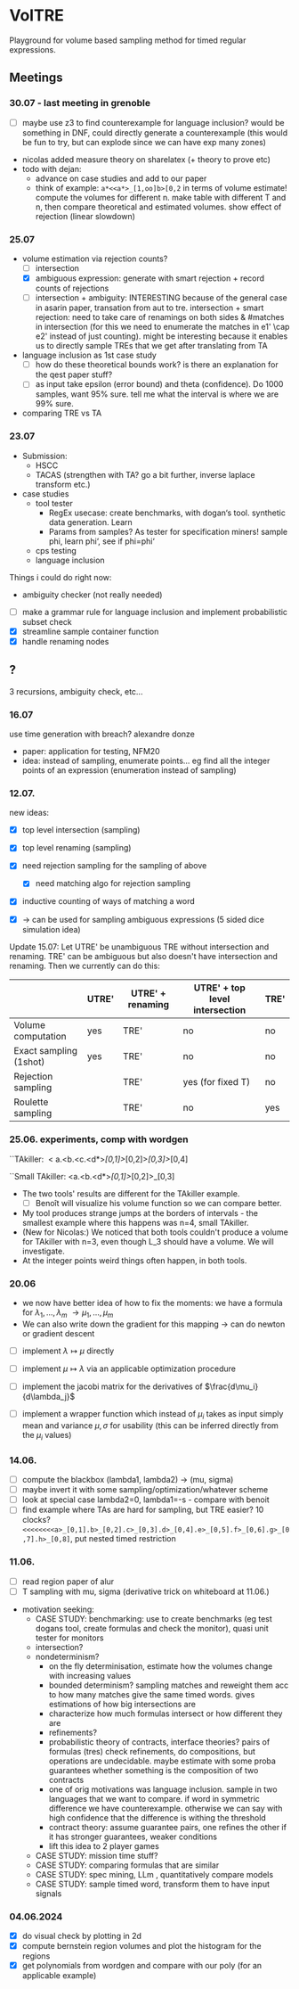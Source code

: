 # VolTRE
Playground for volume based sampling method for timed regular expressions.



## Meetings

### 30.07 - last meeting in grenoble
  - [ ] maybe use z3 to find counterexample for language inclusion? would be something in DNF, could directly generate a counterexample (this would be fun to try, but can explode since we can have exp many zones)
  - nicolas added measure theory on sharelatex (+ theory to prove etc)
  - todo with dejan: 
    - advance on case studies and add to our paper
    - think of example: ````a*<<a*>_[1,oo]b>[0,2```` in terms of volume estimate! compute the volumes for different n. make table with different T and n, then compare theoretical and estimated volumes. show effect of rejection (linear slowdown)

### 25.07
- volume estimation via rejection counts?
  - [ ] intersection
  - [x] ambiguous expression: generate with smart rejection + record counts of rejections
  - [ ] intersection + ambiguity: INTERESTING because of the general case in asarin paper, transation from aut to tre. intersection + smart rejection: need to take care of renamings on both sides & #matches in intersection (for this we need to enumerate the matches in e1' \cap e2' instead of just counting). might be interesting because it enables us to directly sample TREs that we get after translating from TA
- language inclusion as 1st case study
  - [ ] how do these theoretical bounds work? is there an explanation for the qest paper stuff?
  - [ ] as input take epsilon (error bound) and theta (confidence). Do 1000 samples, want 95% sure. tell me what the interval is where we are 99% sure.
- comparing TRE vs TA


### 23.07
- Submission: 
  - HSCC
  - TACAS (strengthen with TA? go a bit further, inverse laplace transform etc.)
- case studies
  - tool tester
    - RegEx usecase: create benchmarks, with dogan‘s tool. synthetic data generation. Learn
    - Params from samples? As tester for specification miners! sample phi, learn phi‘, see if phi=phi‘
  - cps testing
  - language inclusion

Things i could do right now: 
- ambiguity checker (not really needed)
- [ ] make a grammar rule for language inclusion and implement probabilistic subset check
- [x] streamline sample container function
- [x] handle renaming nodes

## ?
3 recursions, ambiguity check, etc...

### 16.07
use time generation with breach? alexandre donze
- paper: application for testing, NFM20
- idea: instead of sampling, enumerate points... eg find all the integer points of an expression (enumeration instead of sampling)

### 12.07.
new ideas:
- [x] top level intersection (sampling)
- [x] top level renaming (sampling)
- [x] need rejection sampling for the sampling of above
  - [x] need matching algo for rejection sampling
- [x] inductive counting of ways of matching a word
- [x] -> can be used for sampling ambiguous expressions (5 sided dice simulation idea)


Update 15.07: 
Let UTRE' be unambiguous TRE without intersection and renaming. TRE' can be ambiguous but also doesn't have intersection and renaming. Then we currently can do this:

|                        | UTRE' | UTRE' + renaming | UTRE' + top level intersection | TRE' |
|------------------------|-------|------------------|--------------------------------| ---- |
| Volume computation     | yes   |  TRE'            | no                             | no   |
| Exact sampling (1shot) | yes   |  TRE'            | no                             | no   |
| Rejection sampling     |       |  TRE'            | yes (for fixed T)              | no   |
| Roulette sampling      |       |  TRE'            | no                             | yes  |


### 25.06. experiments, comp with wordgen

``TAkiller:  < a.<b.<c.<d*>_[0,1]>_[0,2]>_[0,3]>_[0,4]

``Small TAkiller: <a.<b.<d*>_[0,1]>_[0,2]>_[0,3]  

  

- The two tools' results are different for the TAkiller example. 
	- [ ] Benoît will visualize his volume function so we can compare better.
- My tool produces strange jumps at the borders of intervals - the smallest example where this happens was n=4, small TAkiller.
-  (New for Nicolas:) We noticed that both tools couldn't produce a volume for TAkiller with n=3, even though L_3 should have a volume. We will investigate.  
- At the integer points weird things often happen, in both tools.

### 20.06
- we now have better idea of how to fix the moments: we have a formula for $\lambda_1,...,\lambda_m\ \rightarrow \mu_1, ..., \mu_m$ 
- We can also write down the gradient for this mapping -> can do newton or gradient descent
- [ ] implement $\lambda \mapsto \mu$ directly
- [ ] implement $\mu \mapsto \lambda$ via an applicable optimization procedure
- [ ] implement the jacobi matrix for the derivatives of $\frac{d\mu_i} {d\lambda_j}$
- [ ] implement a wrapper function which instead of $\mu_i$ takes as input simply mean and variance $\mu, \sigma$ for usability (this can be inferred directly from the $\mu_i$ values)


### 14.06.
- [ ] compute the blackbox (lambda1, lambda2) -> (mu, sigma)
- [ ] maybe invert it with some sampling/optimization/whatever scheme
- [ ] look at special case lambda2=0, lambda1=-s - compare with benoit
- [ ] find example where TAs are hard for sampling, but TRE easier? 
     10 clocks? ```<<<<<<<<a>_[0,1].b>_[0,2].c>_[0,3].d>_[0,4].e>_[0,5].f>_[0,6].g>_[0,7].h>_[0,8]```, put nested timed restriction

### 11.06.
- [ ] read region paper of alur
- [ ] T sampling with mu, sigma (derivative trick on whiteboard at 11.06.)
- motivation seeking:
  - CASE STUDY: benchmarking: use to create benchmarks (eg test dogans tool, create formulas and check the monitor), quasi unit tester for monitors
  - intersection?
  - nondeterminism? 
    - on the fly determinisation, estimate how the volumes change with increasing values
    - bounded determinism? sampling matches and reweight them acc to how many matches give the same timed words. gives estimations of how big intersections are
    - characterize how much formulas intersect or how different they are
    - refinements?
    - probabilistic theory of contracts, interface theories? pairs of formulas (tres) check refinements, do compositions, but operations are undecidable. maybe estimate with some proba guarantees whether something is the composition of two contracts
    - one of orig motivations was language inclusion. sample in two languages that we want to compare. if word in symmetric difference we have counterexample. otherwise we can say with high confidence that the difference is withing the threshold
    - contract theory: assume guarantee pairs, one refines the other if it has stronger guarantees, weaker conditions
    - lift this idea to 2 player games
  - CASE STUDY: mission time stuff?
  - CASE STUDY: comparing formulas that are similar
  - CASE STUDY: spec mining, LLm , quantitatively compare models
  - CASE STUDY: sample timed word, transform them to have input signals 

### 04.06.2024
- [x] do visual check by plotting in 2d
- [x] compute bernstein region volumes and plot the histogram for the regions
- [x] get polynomials from wordgen and compare with our poly (for an applicable example)